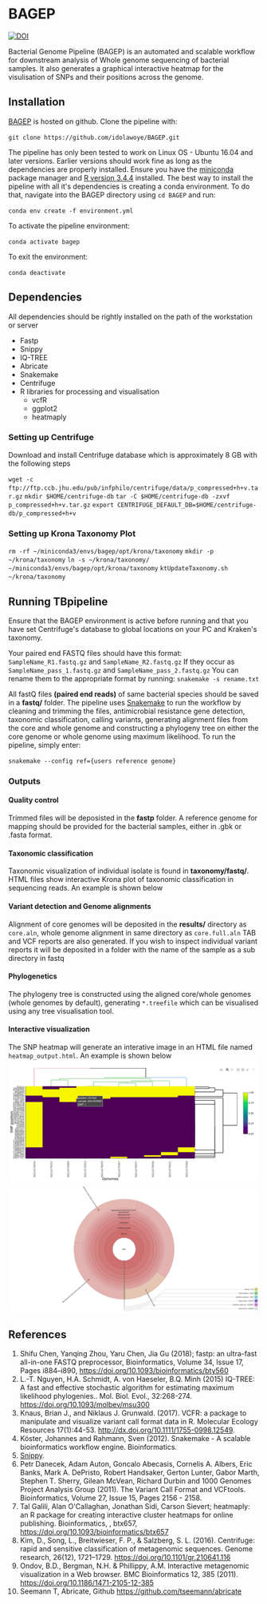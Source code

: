 # BAGEP
[![DOI](https://zenodo.org/badge/DOI/10.5281/zenodo.3731118.svg)](https://doi.org/10.5281/zenodo.3731118)

Bacterial Genome Pipeline (BAGEP) is an automated and scalable workflow for downstream analysis of Whole genome sequencing of bacterial samples. It also generates a graphical interactive heatmap for the visulisation of SNPs and their positions across the genome.
## Installation
[BAGEP](https://github.com/idolawoye/BAGEP.git) is hosted on github. 
Clone the pipeline with:

`git clone https://github.com/idolawoye/BAGEP.git`

The pipeline has only been tested to work on Linux OS - Ubuntu 16.04 and later versions. Earlier versions should work fine as long as the dependencies are properly installed. Ensure you have the [miniconda](https://conda.io/docs/user-guide/install/linux.html) package manager and [R version 3.4.4](https://cran.r-project.org/src/base/R-3/R-3.4.4.tar.gz) installed.
The best way to install the pipeline with all it's dependencies is creating a conda environment. To do that, navigate into the BAGEP directory using `cd BAGEP` and run:

`conda env create -f environment.yml`

To activate the pipeline environment:

`conda activate bagep`

To exit the environment:

`conda deactivate`

## Dependencies
All dependencies should be rightly installed on the path of the workstation or server
* Fastp 
* Snippy 
* IQ-TREE 
* Abricate
* Snakemake
* Centrifuge
* R libraries for processing and visualisation
  - vcfR
  - ggplot2
  - heatmaply

### Setting up Centrifuge
Download and install Centrifuge database which is approximately 8 GB with the following steps

`wget -c ftp://ftp.ccb.jhu.edu/pub/infphilo/centrifuge/data/p_compressed+h+v.tar.gz`
`mkdir $HOME/centrifuge-db`
`tar -C $HOME/centrifuge-db -zxvf p_compressed+h+v.tar.gz`
`export CENTRIFUGE_DEFAULT_DB=$HOME/centrifuge-db/p_compressed+h+v`

### Setting up Krona Taxonomy Plot
`rm -rf ~/miniconda3/envs/bagep/opt/krona/taxonomy`
`mkdir -p ~/krona/taxonomy`
`ln -s ~/krona/taxonomy/ ~/miniconda3/envs/bagep/opt/krona/taxonomy`
`ktUpdateTaxonomy.sh ~/krona/taxonomy`

## Running TBpipeline
Ensure that the BAGEP environment is active before running and that you have set Centrifuge's database to global locations on your PC and Kraken's taxonomy.

Your paired end FASTQ files should have this format:
``SampleName_R1.fastq.gz`` and ``SampleName_R2.fastq.gz``
If they occur as ``SampleName_pass_1.fastq.gz`` and ``SampleName_pass_2.fastq.gz``
You can rename them to the appropriate format by running:
`snakemake -s rename.txt`

All fastQ files **(paired end reads)** of same bacterial species should be saved in a **fastq/** folder. The pipeline uses [Snakemake](https://snakemake.readthedocs.io/en/stable/index.html) to run the workflow by cleaning and trimming the files, antimicrobial resistance gene detection, taxonomic classification, calling variants, generating alignment files from the core and whole genome and constructing a phylogeny tree on either the core genome or whole genome using maximum likelihood. To run the pipeline, simply enter:


`snakemake --config ref={users reference genome}` 

### Outputs
#### Quality control
Trimmed files will be deposisted in the **fastp** folder. A reference genome for mapping should be provided for the bacterial samples, either in .gbk or .fasta format.
#### Taxonomic classification
Taxonomic visualization of individual isolate is found in **taxonomy/fastq/**. HTML files show interactive Krona plot of taxonomic classification in sequencing reads. An example is shown below
#### Variant detection and Genome alignments
Alignment of core genomes will be deposited in the **results/** directory as `core.aln`, whole genome alignment in same directory as `core.full.aln` TAB and VCF reports are also generated. If you wish to inspect individual variant reports it will be deposited in a folder with the name of the sample as a sub directory in fastq
#### Phylogenetics
The phylogeny tree is constructed using the aligned core/whole genomes (whole genomes by default), generating `*.treefile` which can be visualised using any tree visualisation tool.
#### Interactive visualization
The SNP heatmap will generate an interative image in an HTML file named `heatmap_output.html`. An example is shown below
![SNP heatmap](https://github.com/idolawoye/BAGEP/blob/master/data/Screenshot%20from%202019-10-14%2014-34-03.png)
![krona_plot](https://github.com/idolawoye/BAGEP/blob/master/data/krona_plot.svg)

## References 
1. Shifu Chen, Yanqing Zhou, Yaru Chen, Jia Gu (2018); fastp: an ultra-fast all-in-one FASTQ preprocessor, Bioinformatics, Volume 34, Issue 17, Pages i884–i890, https://doi.org/10.1093/bioinformatics/bty560
2. L.-T. Nguyen, H.A. Schmidt, A. von Haeseler, B.Q. Minh (2015) IQ-TREE: A fast and effective stochastic algorithm for estimating maximum likelihood phylogenies.. Mol. Biol. Evol., 32:268-274. https://doi.org/10.1093/molbev/msu300
3. Knaus, Brian J., and Niklaus J. Grunwald. (2017). VCFR: a package to manipulate and visualize variant call format data in R. Molecular Ecology Resources 17(1):44-53. http://dx.doi.org/10.1111/1755-0998.12549.
3. Köster, Johannes and Rahmann, Sven (2012). Snakemake - A scalable bioinformatics workflow engine. Bioinformatics.
5. [Snippy](https://github.com/tseemann/snippy).
6. Petr Danecek, Adam Auton, Goncalo Abecasis, Cornelis A. Albers, Eric Banks, Mark A. DePristo, Robert Handsaker, Gerton Lunter, Gabor Marth, Stephen T. Sherry, Gilean McVean, Richard Durbin and 1000 Genomes Project Analysis Group (2011). The Variant Call Format and VCFtools. Bioinformatics, Volume 27, Issue 15, Pages 2156 - 2158.
7. Tal Galili, Alan O'Callaghan, Jonathan Sidi, Carson Sievert; heatmaply: an R package for creating interactive cluster heatmaps for online publishing. Bioinformatics, , btx657, https://doi.org/10.1093/bioinformatics/btx657
8. Kim, D., Song, L., Breitwieser, F. P., & Salzberg, S. L. (2016). Centrifuge: rapid and sensitive classification of metagenomic sequences. Genome research, 26(12), 1721–1729. https://doi.org/10.1101/gr.210641.116
9. Ondov, B.D., Bergman, N.H. & Phillippy, A.M. Interactive metagenomic visualization in a Web browser. BMC Bioinformatics 12, 385 (2011). https://doi.org/10.1186/1471-2105-12-385
10. Seemann T, Abricate, Github https://github.com/tseemann/abricate

